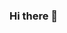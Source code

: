 ### Hi there 👋

<!--
**kobs22/kobs22** is a ✨ _special_ ✨ repository because its `README.md` (this file) appears on your GitHub profile.

Here are some ideas to get you started:

- Tech Stack
fifth-year developer (2023.11.13)
Web/Mobile App&Game Developer
Main: Game, Mobile App
Web front-end (react.js)
Mobile App front-end (React Native, Flutter, Swift)
Mobile Game front-end (Unity: C#)
Server (EC2: node.js, C#)
DB (Firebase)

Available languages
main: C#, javascript, dart, swift
sun: python, C

- 🌱 I’m currently learning ...
next.js
oracle

- Outsourcing experience
Mobile App (React Native)
Mobile App (Flutter)
Web (Next.js)

- Project experience
Mobile Game (Unity)
Mobile App (React Native, Flutter)
Server (Node.js)
DB (Firebase)

- 💬 Ask me about ...
Mobile App, Game or Web front-end & back-end side Anything
UX/CX/PX improvement

- 📫 How to reach me:
instagram @dxdry_y

- ⚡ Fun fact:
Why so serious? 🃏
